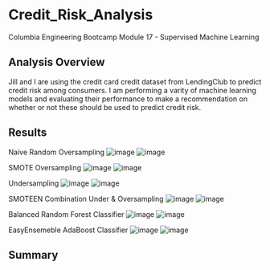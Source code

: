 # Credit_Risk_Analysis
Columbia Engineering Bootcamp Module 17 - Supervised Machine Learning

## Analysis Overview
Jill and I are using the credit card credit dataset from LendingClub to predict credit risk among consumers. I am performing a varity of machine learning models and evaluating their performance to make a recommendation on whether or not these should be used to predict credit risk.

## Results

Naive Random Oversampling
![image](https://user-images.githubusercontent.com/92773195/154825841-e9175aac-20d6-4e5d-8b53-60e8f1ac4dc9.png)
![image](https://user-images.githubusercontent.com/92773195/154825853-58292a32-9010-48e9-82c8-c6b05b461c3c.png)

SMOTE Oversampling
![image](https://user-images.githubusercontent.com/92773195/154825859-9b3585ca-f239-4190-8df3-04940b96d860.png)
![image](https://user-images.githubusercontent.com/92773195/154825864-74e135eb-a090-4c2f-94c4-4314e5bef93e.png)

Undersampling
![image](https://user-images.githubusercontent.com/92773195/154825872-c16a8d87-dc81-4a29-9b21-a8424addb5a6.png)
![image](https://user-images.githubusercontent.com/92773195/154825877-c8d62583-bcc2-4650-a798-c1fafaba895a.png)

SMOTEEN Combination Under & Oversampling
![image](https://user-images.githubusercontent.com/92773195/154825888-fb4e35bb-cb62-474a-9276-9dcd834a57c6.png)
![image](https://user-images.githubusercontent.com/92773195/154825891-257ed765-d12f-477e-bf2a-dfbd156d332d.png)

Balanced Random Forest Classifier
![image](https://user-images.githubusercontent.com/92773195/154825905-aa37a7c9-9937-4a45-b6a7-a3b8feaf233c.png)
![image](https://user-images.githubusercontent.com/92773195/154825908-7177843e-e09b-4949-a55e-4427a0e1c985.png)

EasyEnsemeble AdaBoost Classifier
![image](https://user-images.githubusercontent.com/92773195/154825920-537649cf-cf9d-499d-b536-fd05c9fe359d.png)
![image](https://user-images.githubusercontent.com/92773195/154825928-57e95393-de56-487a-831d-1c163432c0c3.png)


## Summary

